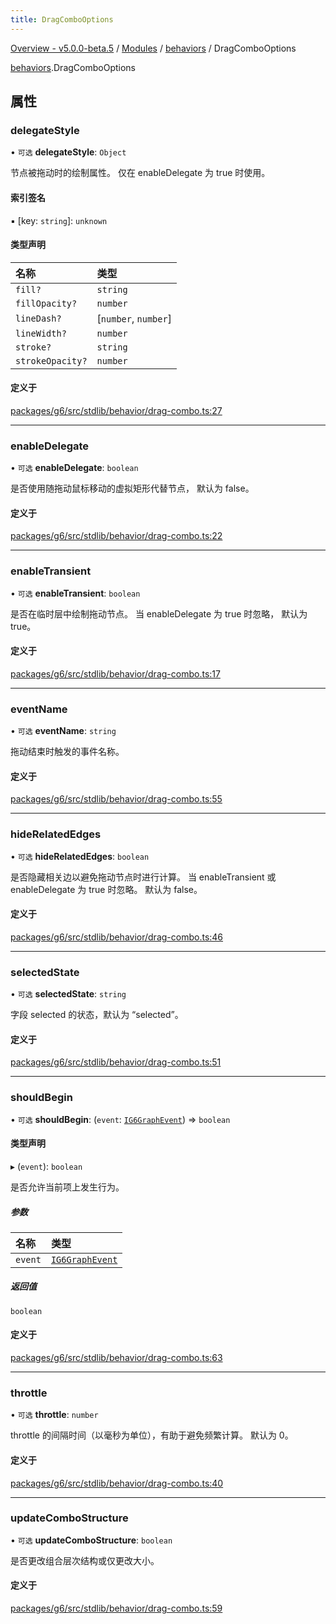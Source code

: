 ```yaml
---
title: DragComboOptions
---
```


[Overview - v5.0.0-beta.5](../../README.en.md) / [Modules](../../modules.en.md) / [behaviors](../../modules/behaviors.en.md) / DragComboOptions

[behaviors](../../modules/behaviors.en.md).DragComboOptions

## 属性

### delegateStyle

• `可选` **delegateStyle**: `Object`

节点被拖动时的绘制属性。 仅在 enableDelegate 为 true 时使用。

#### 索引签名

▪ [key: `string`]: `unknown`

#### 类型声明

| 名称             | 类型                 |
| :--------------- | :------------------- |
| `fill?`          | `string`             |
| `fillOpacity?`   | `number`             |
| `lineDash?`      | [`number`, `number`] |
| `lineWidth?`     | `number`             |
| `stroke?`        | `string`             |
| `strokeOpacity?` | `number`             |

#### 定义于

[packages/g6/src/stdlib/behavior/drag-combo.ts:27](https://github.com/antvis/G6/blob/61e525e59b/packages/g6/src/stdlib/behavior/drag-combo.ts#L27)

---

### enableDelegate

• `可选` **enableDelegate**: `boolean`

是否使用随拖动鼠标移动的虚拟矩形代替节点， 默认为 false。

#### 定义于

[packages/g6/src/stdlib/behavior/drag-combo.ts:22](https://github.com/antvis/G6/blob/61e525e59b/packages/g6/src/stdlib/behavior/drag-combo.ts#L22)

---

### enableTransient

• `可选` **enableTransient**: `boolean`

是否在临时层中绘制拖动节点。 当 enableDelegate 为 true 时忽略， 默认为 true。

#### 定义于

[packages/g6/src/stdlib/behavior/drag-combo.ts:17](https://github.com/antvis/G6/blob/61e525e59b/packages/g6/src/stdlib/behavior/drag-combo.ts#L17)

---

### eventName

• `可选` **eventName**: `string`

拖动结束时触发的事件名称。

#### 定义于

[packages/g6/src/stdlib/behavior/drag-combo.ts:55](https://github.com/antvis/G6/blob/61e525e59b/packages/g6/src/stdlib/behavior/drag-combo.ts#L55)

---

### hideRelatedEdges

• `可选` **hideRelatedEdges**: `boolean`

是否隐藏相关边以避免拖动节点时进行计算。 当 enableTransient 或 enableDelegate 为 true 时忽略。 默认为 false。

#### 定义于

[packages/g6/src/stdlib/behavior/drag-combo.ts:46](https://github.com/antvis/G6/blob/61e525e59b/packages/g6/src/stdlib/behavior/drag-combo.ts#L46)

---

### selectedState

• `可选` **selectedState**: `string`

字段 selected 的状态，默认为 “selected”。

#### 定义于

[packages/g6/src/stdlib/behavior/drag-combo.ts:51](https://github.com/antvis/G6/blob/61e525e59b/packages/g6/src/stdlib/behavior/drag-combo.ts#L51)

---

### shouldBegin

• `可选` **shouldBegin**: (`event`: [`IG6GraphEvent`](IG6GraphEvent.en.md)) => `boolean`

#### 类型声明

▸ (`event`): `boolean`

是否允许当前项上发生行为。

##### 参数

| 名称    | 类型                                   |
| :------ | :------------------------------------- |
| `event` | [`IG6GraphEvent`](IG6GraphEvent.en.md) |

##### 返回值

`boolean`

#### 定义于

[packages/g6/src/stdlib/behavior/drag-combo.ts:63](https://github.com/antvis/G6/blob/61e525e59b/packages/g6/src/stdlib/behavior/drag-combo.ts#L63)

---

### throttle

• `可选` **throttle**: `number`

throttle 的间隔时间（以毫秒为单位），有助于避免频繁计算。 默认为 0。

#### 定义于

[packages/g6/src/stdlib/behavior/drag-combo.ts:40](https://github.com/antvis/G6/blob/61e525e59b/packages/g6/src/stdlib/behavior/drag-combo.ts#L40)

---

### updateComboStructure

• `可选` **updateComboStructure**: `boolean`

是否更改组合层次结构或仅更改大小。

#### 定义于

[packages/g6/src/stdlib/behavior/drag-combo.ts:59](https://github.com/antvis/G6/blob/61e525e59b/packages/g6/src/stdlib/behavior/drag-combo.ts#L59)
